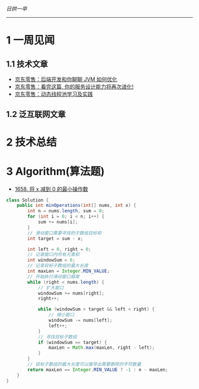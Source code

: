 
*日拱一卒*

_________________

# 1 一周见闻

## 1.1 技术文章
+ [京东零售：后端开发和你聊聊 JVM 如何优化](https://xie.infoq.cn/article/caaaa3070c012a56fbf01fb8d)
+ [京东零售：看完这篇, 你的服务设计能力将再次进化!](https://xie.infoq.cn/article/e696e2ee032d89ea1ee1d576b)
+ [京东零售：动态线程池学习及实践](https://www.infoq.cn/article/QjlXW9yE3uweDJdqgY3a)

## 1.2 泛互联网文章



# 2 技术总结



# 3 Algorithm(算法题)
+ [1658. 将 x 减到 0 的最小操作数](https://leetcode.cn/problems/minimum-operations-to-reduce-x-to-zero/description/)
```java
class Solution {
    public int minOperations(int[] nums, int x) {
        int n = nums.length, sum = 0;
        for (int i = 0; i < n; i++) {
            sum += nums[i];
        }
        // 滑动窗口需要寻找的子数组目标和
        int target = sum - x;

        int left = 0, right = 0;
        // 记录窗口内所有元素和
        int windowSum = 0;
        // 记录目标子数组的最大长度
        int maxLen = Integer.MIN_VALUE;
        // 开始执行滑动窗口框架
        while (right < nums.length) {
            // 扩大窗口
            windowSum += nums[right];
            right++;

            while (windowSum > target && left < right) {
                // 缩小窗口
                windowSum -= nums[left];
                left++;
            }
            // 寻找目标子数组
            if (windowSum == target) {
                maxLen = Math.max(maxLen, right - left);
            }
        }
        // 目标子数组的最大长度可以推导出需要删除的字符数量
        return maxLen == Integer.MIN_VALUE ? -1 : n - maxLen;
    }
}
```


























